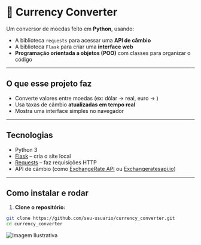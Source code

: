 # 💱 Currency Converter

Um conversor de moedas feito em **Python**, usando:

- A biblioteca `requests` para acessar uma **API de câmbio**
- A biblioteca `Flask` para criar uma **interface web**
- **Programação orientada a objetos (POO)** com classes para organizar o código

---

## O que esse projeto faz

- Converte valores entre moedas (ex: dólar → real, euro → )
- Usa taxas de câmbio **atualizadas em tempo real**
- Mostra uma interface simples no navegador

---

## Tecnologias

- Python 3
- [Flask](https://flask.palletsprojects.com/) – cria o site local
- [Requests](https://docs.python-requests.org/en/latest/) – faz requisições HTTP
- API de câmbio (como [ExchangeRate API](https://www.exchangerate-api.com/) ou [Exchangeratesapi.io](https://exchangeratesapi.io/))

---

## Como instalar e rodar

1. **Clone o repositório:**

```bash
git clone https://github.com/seu-usuario/currency_converter.git
cd currency_converter
```

![Imagem Ilustrativa](assets/paraview.gif)
